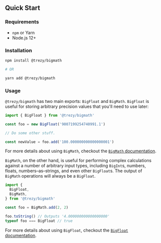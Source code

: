 ## Quick Start

### Requirements

* `npm` or Yarn
* Node.js 12+

### Installation

```sh
npm install @trezy/bigmath

# OR

yarn add @trezy/bigmath
```

### Usage

`@trezy/bigmath` has two main exports: `BigFloat` and `BigMath`. `BigFloat` is useful for storing arbitrary precision values that you'll need to use later:

```javascript
import { BigFloat } from '@trezy/bigmath'

const foo = new BigFloat('9007199254740991.1')

// Do some other stuff.

const newValue = foo.add('100.000000000000000001')
```

For more details about using `BigMath`, checkout the [`BigMath` documentation](./BigMath.md).

`BigMath`, on the other hand, is useful for performing complex calculations against a number of arbitrary input types, including `BigInt`s, numbers, floats, numbers–as–strings, and even other `BigFloat`s. The output of `BigMath` operations will always be a `BigFloat`.

```javascript
import {
  BigFloat,
  BigMath,
} from '@trezy/bigmath'

const foo = BigMath.add(2, 2)

foo.toString() // Outputs '4.000000000000000000'
typeof foo === BigFloat // true
```

For more details about using `BigFloat`, checkout the [`BigFloat` documentation](./BigFloat.md).
